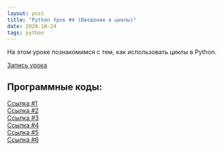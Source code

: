 ```yaml
---
layout: post
title: "Python Урок #4 (Введение в циклы)"
date: 2020-10-24
tags: python
---
```


На этом уроке познакомимся с тем, как использовать циклы в Python.

[Запись урока](https://us02web.zoom.us/rec/share/nAM8uPm67eEjPow0BPPJ0jHMPPFIChs3xEAgIUFPiDqA0IKzCtipvg2wQi0D9TDc.Ynl7vVcllK-6hEMc)

## Программные коды:
[Cсылка #1](https://repl.it/@JuniorCodeKryla/Vklad-v-banke#main.py)\
[Cсылка #2](https://repl.it/@JuniorCodeKryla/Naiti-kolichiestvo-chisel#main.py)\
[Cсылка #3](https://repl.it/@JuniorCodeKryla/Proizviedieniie-chisel-ot-A-do-B#main.py)\
[Cсылка #4](https://repl.it/@JuniorCodeKryla/Shablon-tsiklov#main.py)\
[Cсылка #5](https://repl.it/@JuniorCodeKryla/Summa-chisel#main.py)\
[Cсылка #6](https://repl.it/@NikolaiPutko/Tsikl-While)